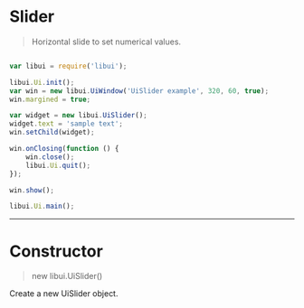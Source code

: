 
# Slider

> Horizontal slide to set numerical values.

```js

var libui = require('libui');

libui.Ui.init();
var win = new libui.UiWindow('UiSlider example', 320, 60, true);
win.margined = true;

var widget = new libui.UiSlider();
widget.text = 'sample text';
win.setChild(widget);

win.onClosing(function () {
	win.close();
	libui.Ui.quit();
});

win.show();

libui.Ui.main();


```

---

# Constructor

> new libui.UiSlider()

Create a new UiSlider object.

